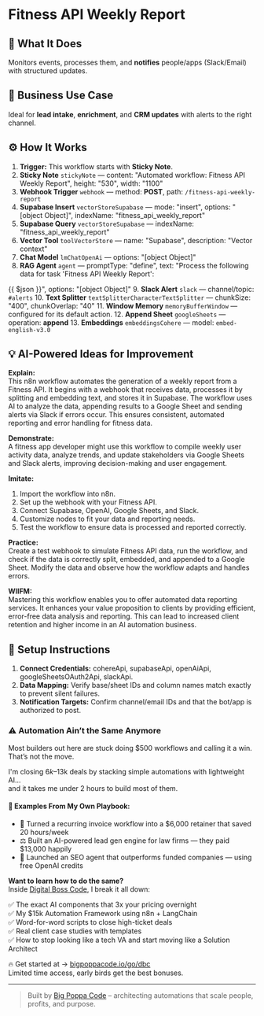 # Fitness API Weekly Report
  ## 🚀 What It Does
  Monitors events, processes them, and **notifies** people/apps (Slack/Email) with structured updates.
  
  ## 💼 Business Use Case
  Ideal for **lead intake**, **enrichment**, and **CRM updates** with alerts to the right channel.
  
  ## ⚙️ How It Works
  1. **Trigger:** This workflow starts with **Sticky Note**.
  2. **Sticky Note** `stickyNote` — content: "Automated workflow: Fitness API Weekly Report", height: "530", width: "1100"
3. **Webhook Trigger** `webhook` — method: **POST**, path: `/fitness-api-weekly-report`
4. **Supabase Insert** `vectorStoreSupabase` — mode: "insert", options: "[object Object]", indexName: "fitness_api_weekly_report"
5. **Supabase Query** `vectorStoreSupabase` — indexName: "fitness_api_weekly_report"
6. **Vector Tool** `toolVectorStore` — name: "Supabase", description: "Vector context"
7. **Chat Model** `lmChatOpenAi` — options: "[object Object]"
8. **RAG Agent** `agent` — promptType: "define", text: "Process the following data for task 'Fitness API Weekly Report':

{{ $json }}", options: "[object Object]"
9. **Slack Alert** `slack` — channel/topic: `#alerts`
10. **Text Splitter** `textSplitterCharacterTextSplitter` — chunkSize: "400", chunkOverlap: "40"
11. **Window Memory** `memoryBufferWindow` — configured for its default action.
12. **Append Sheet** `googleSheets` — operation: **append**
13. **Embeddings** `embeddingsCohere` — model: `embed-english-v3.0`
  
  ## 💡 AI-Powered Ideas for Improvement
  **Explain:**  
This n8n workflow automates the generation of a weekly report from a Fitness API. It begins with a webhook that receives data, processes it by splitting and embedding text, and stores it in Supabase. The workflow uses AI to analyze the data, appending results to a Google Sheet and sending alerts via Slack if errors occur. This ensures consistent, automated reporting and error handling for fitness data.

**Demonstrate:**  
A fitness app developer might use this workflow to compile weekly user activity data, analyze trends, and update stakeholders via Google Sheets and Slack alerts, improving decision-making and user engagement.

**Imitate:**  
1. Import the workflow into n8n.
2. Set up the webhook with your Fitness API.
3. Connect Supabase, OpenAI, Google Sheets, and Slack.
4. Customize nodes to fit your data and reporting needs.
5. Test the workflow to ensure data is processed and reported correctly.

**Practice:**  
Create a test webhook to simulate Fitness API data, run the workflow, and check if the data is correctly split, embedded, and appended to a Google Sheet. Modify the data and observe how the workflow adapts and handles errors.

**WIIFM:**  
Mastering this workflow enables you to offer automated data reporting services. It enhances your value proposition to clients by providing efficient, error-free data analysis and reporting. This can lead to increased client retention and higher income in an AI automation business.
  
  ## 🔧 Setup Instructions
  1. **Connect Credentials:** cohereApi, supabaseApi, openAiApi, googleSheetsOAuth2Api, slackApi.
2. **Data Mapping:** Verify base/sheet IDs and column names match exactly to prevent silent failures.
3. **Notification Targets:** Confirm channel/email IDs and that the bot/app is authorized to post.
  
### ⚠️ Automation Ain’t the Same Anymore

Most builders out here are stuck doing $500 workflows and calling it a win.  
That’s not the move.  

I'm closing $6k–$13k deals by stacking simple automations with lightweight AI...  
and it takes me under 2 hours to build most of them.

#### 🧠 Examples From My Own Playbook:
- 🔁 Turned a recurring invoice workflow into a $6,000 retainer that saved 20 hours/week  
- ⚖️ Built an AI-powered lead gen engine for law firms — they paid $13,000 happily  
- 🚀 Launched an SEO agent that outperforms funded companies — using free OpenAI credits  

**Want to learn how to do the same?**  
Inside [Digital Boss Code](https://bigpoppacode.io/go/dbc), I break it all down:

✅ The exact AI components that 3x your pricing overnight  
✅ My $15k Automation Framework using n8n + LangChain  
✅ Word-for-word scripts to close high-ticket deals  
✅ Real client case studies with templates  
✅ How to stop looking like a tech VA and start moving like a Solution Architect  

🔥 Get started at → [bigpoppacode.io/go/dbc](https://bigpoppacode.io/go/dbc)  
Limited time access, early birds get the best bonuses.

---
> Built by [Big Poppa Code](https://bigpoppacode.io) – architecting automations that scale people, profits, and purpose.
  